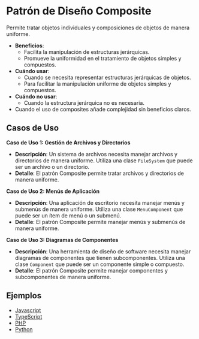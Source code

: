 # Patrón de Diseño Composite

Permite tratar objetos individuales y composiciones de objetos de manera uniforme.

- **Beneficios**:
  - Facilita la manipulación de estructuras jerárquicas.
  - Promueve la uniformidad en el tratamiento de objetos simples y compuestos.
- **Cuándo usar**:
  - Cuando se necesita representar estructuras jerárquicas de objetos.
  - Para facilitar la manipulación uniforme de objetos simples y compuestos.
- **Cuándo no usar**:
  - Cuando la estructura jerárquica no es necesaria.
- Cuando el uso de composites añade complejidad sin beneficios claros.

## Casos de Uso

**Caso de Uso 1: Gestión de Archivos y Directorios**

- **Descripción**: Un sistema de archivos necesita manejar archivos y directorios de manera uniforme. Utiliza una clase `FileSystem` que puede ser un archivo o un directorio.
- **Detalle**: El patrón Composite permite tratar archivos y directorios de manera uniforme.

**Caso de Uso 2: Menús de Aplicación**

- **Descripción**: Una aplicación de escritorio necesita manejar menús y submenús de manera uniforme. Utiliza una clase `MenuComponent` que puede ser un ítem de menú o un submenú.
- **Detalle**: El patrón Composite permite manejar menús y submenús de manera uniforme.

**Caso de Uso 3: Diagramas de Componentes**

- **Descripción**: Una herramienta de diseño de software necesita manejar diagramas de componentes que tienen subcomponentes. Utiliza una clase `Component` que puede ser un componente simple o compuesto.
- **Detalle**: El patrón Composite permite manejar componentes y subcomponentes de manera uniforme.

## Ejemplos

- [Javascript](./examples/javascript.js)
- [TypeScript](./examples/typescript.ts)
- [PHP](./examples/php.php)
- [Python](./examples/python.py)

